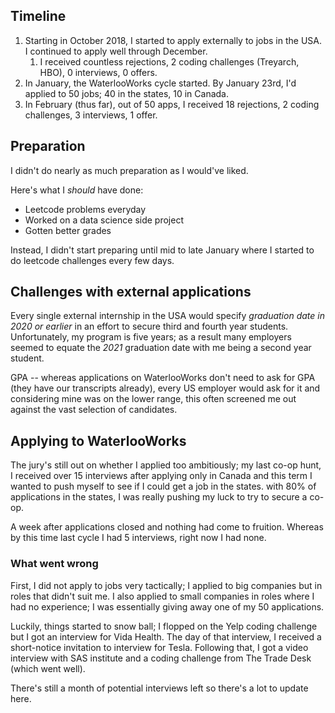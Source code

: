 ## Timeline

1. Starting in October 2018, I started to apply externally to jobs in the USA. I continued to apply well through December.
   1. I received countless rejections, 2 coding challenges (Treyarch, HBO), 0 interviews, 0 offers.
2. In January, the WaterlooWorks cycle started. By January 23rd, I'd applied to 50 jobs; 40 in the states, 10 in Canada.
3. In February (thus far), out of 50 apps, I received 18 rejections, 2 coding challenges, 3 interviews, 1 offer.

## Preparation

I didn't do nearly as much preparation as I would've liked. 

Here's what I *should* have done:

* Leetcode problems everyday
* Worked on a data science side project
* Gotten better grades

Instead, I didn't start preparing until mid to late January where I started to do leetcode challenges every few days.

## Challenges with external applications

Every single external internship in the USA would specify *graduation date in 2020 or earlier* in an effort to secure third and fourth year students. Unfortunately, my program is five years; as a result many employers seemed to equate the *2021* graduation date with me being a second year student.

GPA -- whereas applications on WaterlooWorks don't need to ask for GPA (they have our transcripts already), every US employer would ask for it and considering mine was on the lower range, this often screened me out against the vast selection of candidates.

## Applying to WaterlooWorks

The jury's still out on whether I applied too ambitiously; my last co-op hunt, I received over 15 interviews after applying only in Canada and this term I wanted to push myself to see if I could get a job in the states. with 80% of applications in the states, I was really pushing my luck to try to secure a co-op.

A week after applications closed and nothing had come to fruition. Whereas by this time last cycle I had 5 interviews, right now I had none. 

### What went wrong

First, I did not apply to jobs very tactically; I applied to big companies but in roles that didn't suit me. I also applied to small companies in roles where I had no experience; I was essentially giving away one of my 50 applications.


Luckily, things started to snow ball; I flopped on the Yelp coding challenge but I got an interview for Vida Health. The day of that interview, I received a short-notice invitation to interview for Tesla. Following that, I got a video interview with SAS institute and a coding challenge from The Trade Desk (which went well).

There's still a month of potential interviews left so there's a lot to update here.
